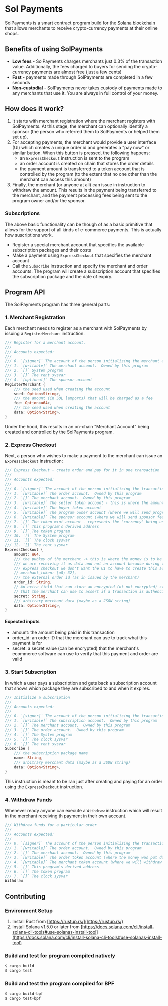 # Sol Payments

SolPayments is a smart contract program build for the [Solana blockchain](https://solana.com/) that allows merchants to receive crypto-currency payments at their online shops.

## Benefits of using SolPayments

- **Low fees** - SolPayments charges merchants just 0.3% of the transaction value.  Additionally, the fees charged to buyers for sending the crypto-currency payments are almost free (just a few cents)
- **Fast** - payments made through SolPayments are completed in a few seconds
- **Non-custodial** - SolPayments never takes custody of payments made to any merchants that use it.  You are always in full control of your money.

## How does it work?

1. It starts with merchant registration where the merchant registers with SolPayments.  At this stage, the merchant can optionally identify a sponsor (the person who referred them to SolPayments or helped them set up).
2. For accepting payments, the merchant would provide a user interface (UI) which creates a unique order id and generates a "pay now" or similar button.  When this button is pressed, the following happens:
    - an `ExpressCheckout` instruction is sent to the program
    - an order account is created on chain that stores the order details
    - the payment amount is transferred to a token account that is controlled by the program (to the extent that no one other than the merchant can access this amount)
3. Finally, the merchant (or anyone at all) can issue in instruction to withdraw the amount.  This results in the payment being transferred to the merchant, and the payment processing fees being sent to the program owner and/or the sponsor.

### Subscriptions

The above basic functionality can be though of as a basic primitive that allows for the support of all kinds of e-commerce payments.  This is actually how suscriptions work.

- Register a special merchant account that specifies the available subscription packages and their costs
- Make a payment using `ExpressCheckout` that specifies the merchant account
- Call the `Subscribe` instruction and specify the merchant and order accounts.  The program will create a subscription account that specifies the subscription package and the date of expiry.

## Program API

The SolPayments program has three general parts:

### 1. Merchant Registration

Each merchant needs to register as a merchant with SolPayments by issuing a `RegisterMerchant` instruction.

```rust
/// Register for a merchant account.
///
/// Accounts expected:
///
/// 0. `[signer]` The account of the person initializing the merchant account
/// 1. `[writable]` The merchant account.  Owned by this program
/// 2. `[]` System program
/// 3. `[]` The rent sysvar
/// 4. `[optional]` The sponsor account
RegisterMerchant {
    /// the seed used when creating the account
    seed: Option<String>,
    /// the amount (in SOL lamports) that will be charged as a fee
    fee: Option<u64>,
    /// the seed used when creating the account
    data: Option<String>,
}
```

Under the hood, this results in an on-chain "Merchant Account" being created and controlled by the SolPayments program.

### 2. Express Checkout

Next, a person who wishes to make a payment to the merchant can issue an `ExpressCheckout` instruction:

```rust
/// Express Checkout - create order and pay for it in one transaction
///
/// Accounts expected:
///
/// 0. `[signer]` The account of the person initializing the transaction
/// 1. `[writable]` The order account.  Owned by this program
/// 2. `[]` The merchant account.  Owned by this program
/// 3. `[writable]` The seller token account - this is where the amount paid will go. Owned by this program
/// 4. `[writable]` The buyer token account
/// 5. `[writable]` The program owner account (where we will send program owner fee)
/// 6. `[writable]` The sponsor account (where we will send sponsor fee)
/// 7. `[]` The token mint account - represents the 'currency' being used
/// 8. `[]` This program's derived address
/// 9. `[]` The token program
/// 10. `[]` The System program
/// 11. `[]` The clock sysvar
/// 12. `[]` The rent sysvar
ExpressCheckout {
    amount: u64,
    /// the pubkey of the merchant -> this is where the money is to be sent
    /// we are receiving it as data and not an account because during the
    /// express checkout we don't want the UI to have to create this account
    // merchant_token: [u8; 32],
    /// the external order id (as in issued by the merchant)
    order_id: String,
    // An extra field that can store an encrypted (ot not encrypted) string
    // that the merchant can use to assert if a transaction is authenci
    secret: String,
    /// arbitrary merchant data (maybe as a JSON string)
    data: Option<String>,
}
```

#### Expected inputs

- amount: the amount being paid in this transaction
- order_id: an order ID that the merchant can use to track what this payment is for
- secret: a secret value (can be encrypted) that the merchant's ecommerce software can use to verify that this payment and order are valid

### 3. Start Subscription

In which a user pays a subscription and gets back a subscription account that shows which package they are subscribed to and when it expires.

```rust
/// Initialize a subscription
///
/// Accounts expected:
///
/// 0. `[signer]` The account of the person initializing the transaction
/// 1. `[writable]` The subscription account.  Owned by this program
/// 2. `[]` The merchant account.  Owned by this program
/// 3. `[]` The order account.  Owned by this program
/// 4. `[]` The System program
/// 5. `[]` The clock sysvar
/// 6. `[]` The rent sysvar
Subscribe {
    /// the subscription package name
    name: String,
    /// arbitrary merchant data (maybe as a JSON string)
    data: Option<String>,
}
```

This instruction is meant to be ran just after creating and paying for an order using the `ExpressCheckout` instruction.

### 4. Withdraw Funds

Whenever ready anyone can execute a `Withdraw` instruction which will result in the merchant receiving th payment in their own account.

```rust
/// Withdraw funds for a particular order
///
/// Accounts expected:
///
/// 0. `[signer]` The account of the person initializing the transaction
/// 1. `[writable]` The order account.  Owned by this program
/// 2. `[]` The merchant account.  Owned by this program
/// 3. `[writable]` The order token account (where the money was put during payment)
/// 4. `[writable]` The merchant token account (where we will withdraw to)
/// 5. `[]` This program's derived address
/// 6. `[]` The token program
/// 7. `[]` The clock sysvar
Withdraw
```

## Contributing

### Environment Setup

1. Install Rust from [https://rustup.rs/](https://rustup.rs/)
2. Install Solana v1.5.0 or later from [https://docs.solana.com/cli/install-solana-cli-tools#use-solanas-install-tool](https://docs.solana.com/cli/install-solana-cli-tools#use-solanas-install-tool)

### Build and test for program compiled natively

```sh
$ cargo build
$ cargo test
```

### Build and test the program compiled for BPF

```sh
$ cargo build-bpf
$ cargo test-bpf
```
